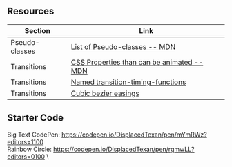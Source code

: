 ## Resources

| Section        | Link                                                                                                                                       |
| -------------- | ------------------------------------------------------------------------------------------------------------------------------------------ |
| Pseudo-classes | [List of Pseudo-classes -- MDN](https://developer.mozilla.org/en-US/docs/Learn/CSS/Introduction_to_CSS/Pseudo-classes_and_pseudo-elements) |
| Transitions    | [CSS Properties than can be animated -- MDN](https://developer.mozilla.org/en-US/docs/Web/CSS/CSS_animated_properties)                     |
| Transitions    | [Named transition-timing-functions](https://www.w3schools.com/cssref/css3_pr_transition-timing-function.asp)                               |
| Transitions    | [Cubic bezier easings](https://easings.net/en)                                                                                             |

## Starter Code

Big Text CodePen: https://codepen.io/DisplacedTexan/pen/mYmRWz?editors=1100 \
Rainbow Circle: https://codepen.io/DisplacedTexan/pen/rgmwLL?editors=0100 \
